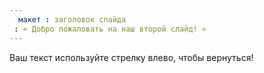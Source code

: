 ```yaml
---
  макет : заголовок слайда
 : « Добро пожаловать на наш второй слайд! »
---
```

Ваш текст используйте 
стрелку влево, чтобы вернуться!
